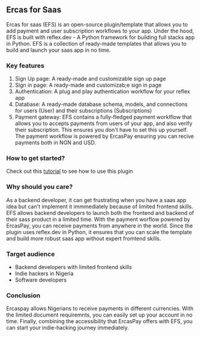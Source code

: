## Ercas for Saas

Ercas for saas (EFS) is an open-source plugin/template that allows you to add payment and user subscription workflows to your app. Under the hood, EFS is built
with reflex.dev - A Python framework for building full stacks app in Python. EFS is a collection of ready-made templates that allows you to build and launch your saas app in no time.


### Key features
1. Sign Up page: A ready-made and customizable sign up page
2. Sign in page: A ready-made and customizab;e sign in page
3. Authentication: A plug and play authentication workflow for your reflex app
4. Database: A ready-made database schema, models, and connections for users (User) and their subscriptions (Subscriptions)
5. Payment gateway: EFS contains a fully-fledged payment worklflow that allows you to accepts payments from users of your app, and also verify their subscription. This ensures you don't have to set this up yourself. The payment workflow is powered by ErcasPay ensuring you can recive payments both in NGN and USD.


### How to get started?
Check out this [tutorial](https://dev.to/emiloju/building-saas-faster-with-ercas-for-saas-a-template-for-indie-hackers-200h) to see how to use this plugin


### Why should you care?
As a backend developer, it can get frustrating when you have a saas app idea but can't implement it immmediately because of limited frontend skills. EFS allows backend developers to 
launch both the frontend and backend of their sass product in a limited time. With the payment worflow powered by ErcasPay, you can receive payments from anywhere in the world.
Since the plugin uses reflex.dev in Python, it ensures that you can scale the template and build more robust saas app without expert fromtend skills. 


### Target audience
- Backend developers with limited frontend skills
- Indie hackers in Nigeria
- Software developers


### Conclusion
Ercaspay allows Nigerians to receive payments in different currencies. With the limited document requiremnts, you can easily set up your account in no time. Finally, combining the accessibility that ErcasPay offers with EFS, you can start your indie-hacking journey immediately.